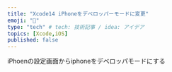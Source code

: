 ```yaml
---
title: "Xcode14 iPhoneをデベロッパーモードに変更"
emoji: "🍣"
type: "tech" # tech: 技術記事 / idea: アイデア
topics: [Xcode,iOS]
published: false
---
```


iPhoenの設定画面からiphoneをデベロッパモードにする